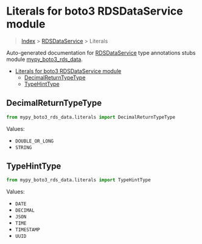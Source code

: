 # Literals for boto3 RDSDataService module

> [Index](..) > [RDSDataService](.) > Literals

Auto-generated documentation for
[RDSDataService](https://boto3.amazonaws.com/v1/documentation/api/1.17.77/reference/services/rds-data.html#RDSDataService)
type annotations stubs module
[mypy_boto3_rds_data](https://pypi.org/project/mypy-boto3-rds-data/).

- [Literals for boto3 RDSDataService module](#literals-for-boto3-rdsdataservice-module)
  - [DecimalReturnTypeType](#decimalreturntypetype)
  - [TypeHintType](#typehinttype)

## DecimalReturnTypeType

```python
from mypy_boto3_rds_data.literals import DecimalReturnTypeType
```

Values:

- `DOUBLE_OR_LONG`
- `STRING`

## TypeHintType

```python
from mypy_boto3_rds_data.literals import TypeHintType
```

Values:

- `DATE`
- `DECIMAL`
- `JSON`
- `TIME`
- `TIMESTAMP`
- `UUID`
